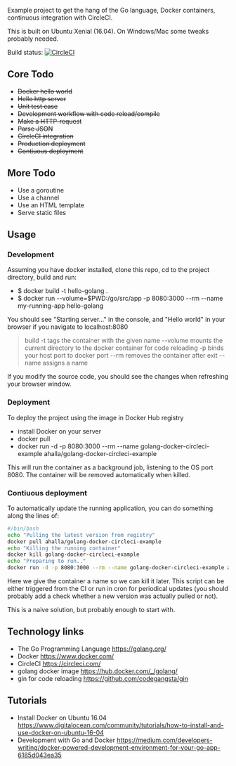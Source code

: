Example project to get the hang of the Go language, Docker containers, continuous integration with CircleCI.

This is built on Ubuntu Xenial (16.04). On Windows/Mac some tweaks probably needed.

Build status: [![CircleCI](https://circleci.com/gh/halla/golang-docker-circleci-example/tree/master.svg?style=svg)](https://circleci.com/gh/halla/golang-docker-circleci-example/tree/master)

## Core Todo

* ~~Docker hello world~~
* ~~Hello http server~~
* ~~Unit test case~~
* ~~Development workflow with code reload/compile~~
* ~~Make a HTTP-request~~
* ~~Parse JSON~~
* ~~CircleCI integration~~
* ~~Production deployment~~
* ~~Contiuous deployment~~

## More Todo
* Use a goroutine
* Use a channel
* Use an HTML template
* Serve static files


## Usage

### Development

Assuming you have docker installed, clone this repo, cd to the project directory, build and run:

* $ docker build -t hello-golang .
* $ docker run --volume=$PWD:/go/src/app -p 8080:3000 --rm --name my-running-app hello-golang

You should see "Starting server..." in the console, and "Hello world" in your browser if you navigate to localhost:8080

> build -t tags the container with the given name
> --volume mounts the current directory to the docker container for code reloading
> -p binds your host port to docker port
> --rm removes the container after exit
> --name assigns a name

If you modify the source code, you should see the changes when refreshing your browser window.

### Deployment

To deploy the project using the image in Docker Hub registry

* install Docker on your server
* docker pull
* docker run -d -p 8080:3000 --rm --name golang-docker-circleci-example ahalla/golang-docker-circleci-example

This will run the container as a background job, listening to the OS port 8080. The container will be removed automatically when killed.

### Contiuous deployment

To automatically update the running application, you can do something along the lines of:

```bash
#/bin/bash
echo "Pulling the latest version from registry"
docker pull ahalla/golang-docker-circleci-example
echo "Killing the running container"
docker kill golang-docker-circleci-example
echo "Preparing to run.."
docker run -d -p 8080:3000 --rm --name golang-docker-circleci-example ahalla/golang-docker-circleci-example
```

Here we give the container a name so we can kill it later. This script can be either triggered from the CI or run
in cron for periodical updates (you should probably add a check whether a new version was actually pulled or not).

This is a naive solution, but probably enough to start with.


## Technology links

 * The Go Programming Language https://golang.org/
 * Docker https://www.docker.com/
 * CircleCI https://circleci.com/
 * golang docker image https://hub.docker.com/_/golang/
 * gin for code reloading https://github.com/codegangsta/gin

## Tutorials

* Install Docker on Ubuntu 16.04 https://www.digitalocean.com/community/tutorials/how-to-install-and-use-docker-on-ubuntu-16-04
* Development with Go and Docker https://medium.com/developers-writing/docker-powered-development-environment-for-your-go-app-6185d043ea35
